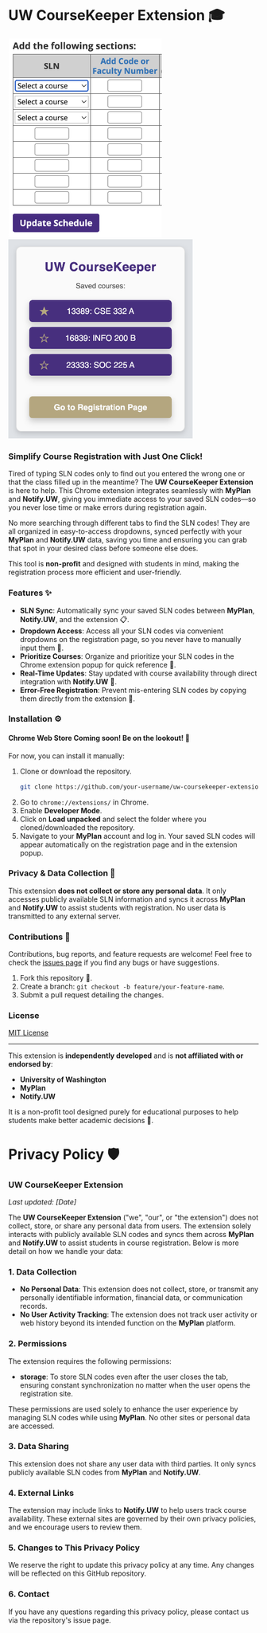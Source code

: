 # UW CourseKeeper Extension 🎓

<p>
  <img src="demo1.png" alt="Demo1" height="400"/>
  <img src="demo2.png" alt="Demo2" height="400"/>
</p>

### Simplify Course Registration with Just One Click!

Tired of typing SLN codes only to find out you entered the wrong one or that the class filled up in the meantime? The **UW CourseKeeper Extension** is here to help. This Chrome extension integrates seamlessly with **MyPlan** and **Notify.UW**, giving you immediate access to your saved SLN codes—so you never lose time or make errors during registration again.

No more searching through different tabs to find the SLN codes! They are all organized in easy-to-access dropdowns, synced perfectly with your **MyPlan** and **Notify.UW** data, saving you time and ensuring you can grab that spot in your desired class before someone else does.

This tool is **non-profit** and designed with students in mind, making the registration process more efficient and user-friendly.

### Features ✨

- **SLN Sync**: Automatically sync your saved SLN codes between **MyPlan**, **Notify.UW**, and the extension 📋.
- **Dropdown Access**: Access all your SLN codes via convenient dropdowns on the registration page, so you never have to manually input them 🔽.
- **Prioritize Courses**: Organize and prioritize your SLN codes in the Chrome extension popup for quick reference 🔢.
- **Real-Time Updates**: Stay updated with course availability through direct integration with **Notify.UW** 🔄.
- **Error-Free Registration**: Prevent mis-entering SLN codes by copying them directly from the extension 📑.

### Installation ⚙️

#### Chrome Web Store Coming soon! Be on the lookout! 👀

For now, you can install it manually:

1. Clone or download the repository.
    ```bash
    git clone https://github.com/your-username/uw-coursekeeper-extension.git
    ```
2. Go to `chrome://extensions/` in Chrome.
3. Enable **Developer Mode**.
4. Click on **Load unpacked** and select the folder where you cloned/downloaded the repository.
5. Navigate to your **MyPlan** account and log in. Your saved SLN codes will appear automatically on the registration page and in the extension popup.

### Privacy & Data Collection 🔐

This extension **does not collect or store any personal data**. It only accesses publicly available SLN information and syncs it across **MyPlan** and **Notify.UW** to assist students with registration. No user data is transmitted to any external server.

### Contributions 🤝

Contributions, bug reports, and feature requests are welcome! Feel free to check the [issues page](https://github.com/your-username/uw-coursekeeper-extension/issues) if you find any bugs or have suggestions.

1. Fork this repository 🍴.
2. Create a branch: `git checkout -b feature/your-feature-name`.
3. Submit a pull request detailing the changes.

### License

[MIT License](LICENSE)

---

This extension is **independently developed** and is **not affiliated with or endorsed by**:
- **University of Washington**
- **MyPlan**
- **Notify.UW**

It is a non-profit tool designed purely for educational purposes to help students make better academic decisions 📘.

# Privacy Policy 🛡️

### UW CourseKeeper Extension

_Last updated: [Date]_

The **UW CourseKeeper Extension** ("we", "our", or "the extension") does not collect, store, or share any personal data from users. The extension solely interacts with publicly available SLN codes and syncs them across **MyPlan** and **Notify.UW** to assist students in course registration. Below is more detail on how we handle your data:

### 1. **Data Collection** 
- **No Personal Data**: This extension does not collect, store, or transmit any personally identifiable information, financial data, or communication records.
- **No User Activity Tracking**: The extension does not track user activity or web history beyond its intended function on the **MyPlan** platform.

### 2. **Permissions** 
The extension requires the following permissions:
- **storage**: To store SLN codes even after the user closes the tab, ensuring constant synchronization no matter when the user opens the registration site.

These permissions are used solely to enhance the user experience by managing SLN codes while using **MyPlan**. No other sites or personal data are accessed.

### 3. **Data Sharing** 
This extension does not share any user data with third parties. It only syncs publicly available SLN codes from **MyPlan** and **Notify.UW**.

### 4. **External Links** 
The extension may include links to **Notify.UW** to help users track course availability. These external sites are governed by their own privacy policies, and we encourage users to review them.

### 5. **Changes to This Privacy Policy** 
We reserve the right to update this privacy policy at any time. Any changes will be reflected on this GitHub repository.

### 6. **Contact** 
If you have any questions regarding this privacy policy, please contact us via the repository's issue page.
